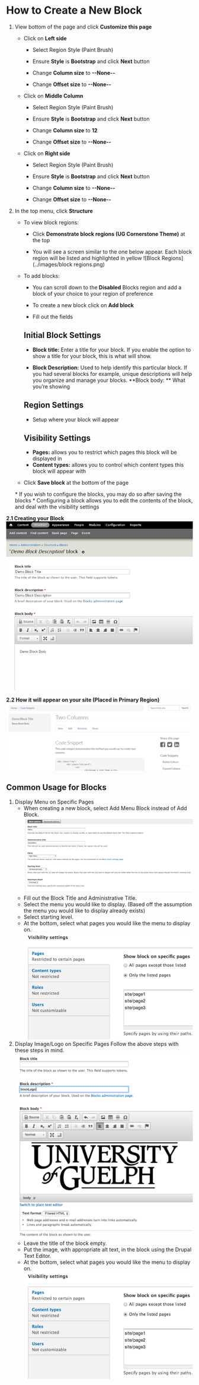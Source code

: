 # How to Create a New Block
1. View bottom of the page and click **Customize this page**

    * Click on **Left side**

        * Select Region Style (Paint Brush)

        * Ensure **Style** is **Bootstrap** and click **Next** button

        * Change **Column size** to **--None--**

        * Change **Offset size** to **--None--**

    * Click on **Middle Column**
        * Select Region Style (Paint Brush)

        * Ensure **Style** is **Bootstrap** and click **Next** button

        * Change **Column size** to **12**

        * Change **Offset size** to **--None--**
        
    * Click on **Right side**

        * Select Region Style (Paint Brush)

        * Ensure **Style** is **Bootstrap** and click **Next** button

        * Change **Column size** to **--None--**

        * Change **Offset size** to **--None--**

2. In the top menu, click **Structure**

    * To view block regions:

        * Click **Demonstrate block regions (UG Cornerstone Theme)** at the top

        * You will see a screen similar to the one below appear. Each block region will be listed and highlighted in yellow
        ![Block Regions](../images/block regions.png)

    * To add blocks:
    
        * You can scroll down to the **Disabled** Blocks region and add a block of your choice to your region of preference
    
        * To create a new block click on **Add block**
    
        * Fill out the fields

        ## Initial Block Settings
       * **Block title:** Enter a title for your block. If you enable the option to show a title for your block, this is what will show.
      
       * **Block Description:** Used to help identify this particular block. If you had several blocks for example, unique descriptions will help you organize and manage your blocks.
       **Block body: ** What you’re showing

        ## Region Settings  
       * Setup where your block will appear

        ## Visibility Settings
       * **Pages:** allows you to restrict which pages this block will be displayed in      
       * **Content types:** allows you to control which content types this block will appear with

    * Click **Save block** at the bottom of the page

    * If you wish to configure the blocks, you may do so after saving the blocks
        * Configuring a block allows you to edit the contents of the block, and deal with the visibility settings
      
**2.1 Creating your Block**
![Demo block being created](../images/createBlock.PNG)
    
**2.2 How it will appear on your site (Placed in Primary Region)**
![Demo block being created](../images/blockAppearance.PNG)

## Common Usage for Blocks
1. Display Menu on Specific Pages
   - When creating a new block, select Add Menu Block instead of Add Block.
   ![Demo block being created](../images/menuBlock.jpg)
   - Fill out the Block Title and Administrative Title.
   - Select the menu you would like to display. (Based off the assumption the menu you would like to display already exists)
   - Select starting level.
   - At the bottom, select what pages you would like the menu to display on.
   ![Demo block being created](../images/specificPage.jpg)
2. Display Image/Logo on Specific Pages
Follow the above steps with these steps in mind.
![Demo block being created](../images/logoBlock.jpg)
   - Leave the title of the block empty.
   - Put the image, with appropriate alt text, in the block using the Drupal Text Editor.
   - At the bottom, select what pages you would like the menu to display on.
   ![Demo block being created](../images/specificPage.jpg)
